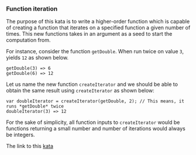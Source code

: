 ### Function iteration

The purpose of this kata is to write a higher-order function which is capable of creating a function that iterates on a specified function a given number of times. This new functions takes in an argument as a seed to start the computation from.

For instance, consider the function `getDouble`. When run twice on value `3`, yields `12` as shown below.
```
getDouble(3) => 6
getDouble(6) => 12
```
Let us name the new function `createIterator` and we should be able to obtain the same result using `createIterator` as shown below:
```
var doubleIterator = createIterator(getDouble, 2); // This means, it runs *getDouble* twice
doubleIterator(3) => 12
```
For the sake of simplicity, all function inputs to `createIterator` would be functions returning a small number and number of iterations would always be integers.  

The link to this [kata](https://www.codewars.com/kata/function-iteration/javascript)
